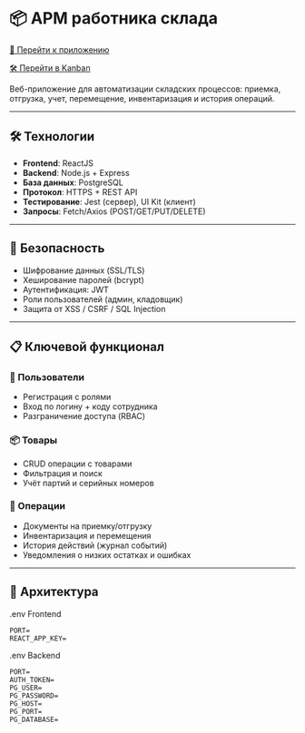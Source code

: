 # 📦 АРМ работника склада

[🔗 Перейти к приложению](https://whous.ru)

[🛠️ Перейти в Kanban](https://github.com/users/inekruz/projects/3)

Веб-приложение для автоматизации складских процессов: приемка, отгрузка, учет, перемещение, инвентаризация и история операций.

---

## 🛠️ Технологии

- **Frontend**: ReactJS  
- **Backend**: Node.js + Express  
- **База данных**: PostgreSQL  
- **Протокол**: HTTPS + REST API  
- **Тестирование**: Jest (сервер), UI Kit (клиент)  
- **Запросы**: Fetch/Axios (POST/GET/PUT/DELETE)

---

## 🔐 Безопасность

- Шифрование данных (SSL/TLS)
- Хеширование паролей (bcrypt)
- Аутентификация: JWT  
- Роли пользователей (админ, кладовщик)
- Защита от XSS / CSRF / SQL Injection

---

## 📋 Ключевой функционал

### 👤 Пользователи
- Регистрация с ролями  
- Вход по логину + коду сотрудника  
- Разграничение доступа (RBAC)

### 📦 Товары
- CRUD операции с товарами  
- Фильтрация и поиск  
- Учёт партий и серийных номеров  

### 🚚 Операции
- Документы на приемку/отгрузку  
- Инвентаризация и перемещения  
- История действий (журнал событий)  
- Уведомления о низких остатках и ошибках  

---

## 🧱 Архитектура

.env Frontend
```
PORT=
REACT_APP_KEY=
```
.env Backend
```
PORT=
AUTH_TOKEN=
PG_USER=
PG_PASSWORD=
PG_HOST=
PG_PORT=
PG_DATABASE=
```

